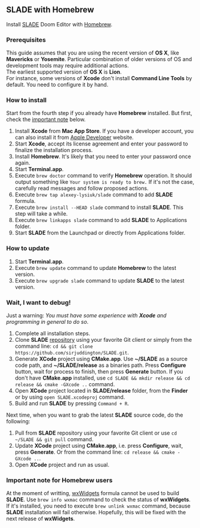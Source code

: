 ## SLADE with Homebrew
Install [SLADE](http://slade.mancubus.net/) Doom Editor with [Homebrew](http://brew.sh/).

### Prerequisites

This guide assumes that you are using the recent version of **OS X**, like **Mavericks** or **Yosemite**. Particular combination of older versions of OS and development tools may require additional actions.  
The earliest supported version of **OS X** is **Lion**.  
For instance, some versions of **Xcode** don't install **Command Line Tools** by default. You need to configure it by hand.

### How to install

Start from the fourth step if you already have **Homebrew** installed. But first, check the [important note](#important-note-for-homebrew-users) below.

1. Install **Xcode** from **Mac App Store**. If you have a developer account, you can also install it from [Apple Developer](https://developer.apple.com/downloads/) website.
2. Start **Xcode**, accept its license agreement and enter your password to finalize the installation process.
3. Install **Homebrew**. It's likely that you need to enter your password once again.
4. Start **Terminal.app**.
5. Execute `brew doctor` command to verify **Homebrew** operation. It should output something like `Your system is ready to brew.` If it's not the case, carefully read messages and follow proposed actions.
6. Execute `brew tap alexey-lysiuk/slade` command to add **SLADE** formula.
7. Execute `brew install --HEAD slade` command to install **SLADE**. This step will take a while.
8. Execute `brew linkapps slade` command to add **SLADE** to Applications folder.
9. Start **SLADE** from the Launchpad or directly from Applications folder.

### How to update

1. Start **Terminal.app**.
2. Execute `brew update` command to update **Homebrew** to the latest version.
3. Execute `brew upgrade slade` command to update **SLADE** to the latest version.

### Wait, I want to debug!

Just a warning: _You must have some experience with **Xcode** and programming in general to do so_.

1. Complete all installation steps.
2. Clone **SLADE** [repository](https://github.com/sirjuddington/SLADE) using your favorite Git client or simply from the command line: `cd && git clone https://github.com/sirjuddington/SLADE.git`.
3. Generate **XCode** project using **CMake.app**. Use **~/SLADE** as a source code path, and **~/SLADE/release** as a binaries path. Press **Configure** button, wait for process to finish, then press **Generate** button. If you don't have **CMake.app** installed, use `cd SLADE && mkdir release && cd release && cmake -GXcode ..` command.
4. Open **XCode** project located in **SLADE/release** folder, from the **Finder** or by using `open SLADE.xcodeproj` command.
5. Build and run **SLADE** by pressing `Command + R`.

Next time, when you want to grab the latest **SLADE** source code, do the following:

1. Pull from **SLADE** repository using your favorite Git client or use `cd ~/SLADE && git pull` command.
2. Update **XCode** project using **CMake.app**, i.e. press **Configure**, wait, press **Generate**. Or from the command line: `cd release && cmake -GXcode ..`.
3. Open **XCode** project and run as usual.

### Important note for Homebrew users

At the moment of writting, [wxWidgets](https://www.wxwidgets.org/) formula cannot be used to build **SLADE**. Use `brew info wxmac` command to check the status of **wxWidgets**. If it's installed, you need to execute `brew unlink wxmac` command, because **SLADE** installation will fail otherwise. Hopefully, this will be fixed with the next release of **wxWidgets**.

